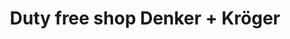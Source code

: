 ---
title: "Duty free shop Denker + Kröger"
url: /helgoland/duty-free-shop-denker-kroeger/
shop: Getränke
---